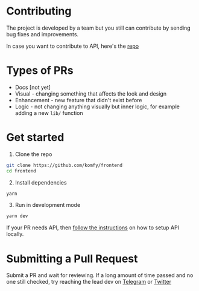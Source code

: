 # Contributing

The project is developed by a team but you still can contribute by sending bug fixes and improvements.

In case you want to contribute to API, here's the [repo](https://github.com/komfy/api)

# Types of PRs

* Docs [not yet]
* Visual - changing something that affects the look and design
* Enhancement - new feature that didn't exist before
* Logic - not changing anything visually but inner logic, for example adding a new `lib/` function

# Get started

1. Clone the repo

```sh
git clone https://github.com/komfy/frontend
cd frontend
```

2. Install dependencies

```sh
yarn
```

3. Run in development mode

```sh
yarn dev
```

If your PR needs API, then [follow the instructions]() on how to setup API locally.

# Submitting a Pull Request

Submit a PR and wait for reviewing. If a long amount of time passed and no one still checked, try reaching the lead dev on [Telegram](https://t.me/talentless_guy) or [Twitter](https://twitter.com/v1rtl])
